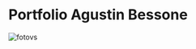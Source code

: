# Portfolio Agustin Bessone

![fotovs](https://user-images.githubusercontent.com/72458804/113733577-f99b4a80-96d0-11eb-8674-edb3d342bd82.jpeg)

